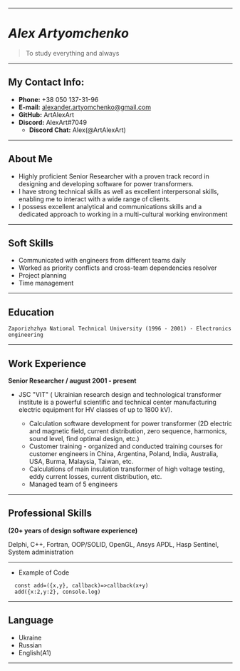 ***
# _Alex Artyomchenko_
> To study everything and always   
---
## My Contact Info:
   - **Phone:** +38 050 137-31-96
   - **E-mail:** alexander.artyomchenko@gmail.com
   - **GitHub:** ArtAlexArt
   - **Discord:** AlexArt#7049
     - **Discord Chat:** Alex(@ArtAlexArt)

---
## About Me
* Highly proficient Senior Researcher with a proven track record in designing and developing software for power transformers.
* I have strong technical skills as well as excellent interpersonal skills, enabling me to interact with a wide range of clients.
* I possess excellent analytical and communications skills and a dedicated approach to working in a multi-cultural working environment

---
## Soft Skills
- Communicated with engineers from different teams daily
- Worked as priority conflicts and cross-team dependencies resolver
- Project planning
- Time management

---
## Education

`Zaporizhzhya National Technical University (1996 - 2001) - Electronics engineering`

---
## Work Experience
  
**Senior Researcher / august 2001 - present**
- JSC "VIT" ( Ukrainian research design and technological transformer institute is a powerful scientific and technical center manufacturing electric equipment for HV classes of up to 1800 kV).

    - Calculation software development for power transformer (2D electric and magnetic field, current distribution, zero sequence, harmonics, sound level, find optimal design, etc.)
    - Customer training - organized and conducted training courses for customer engineers in China, Argentina, Poland, India, Australia, USA, Burma, Malaysia, Taiwan, etc.
    - Calculations of main insulation transformer of high voltage testing, eddy current losses, current distribution, etc.
    - Managed team of 5 engineers

---
## Professional Skills
  
**(20+ years of design software experience)**

Delphi, С++, Fortran, OOP/SOLID, OpenGL, Ansys APDL, Hasp Sentinel, System administration

---

* Example of Code 

```
  const add=({x,y}, callback)=>callback(x+y)
  add({x:2,y:2}, console.log)
```
---
## Language
  
- Ukraine
- Russian
- English(A1)

---
